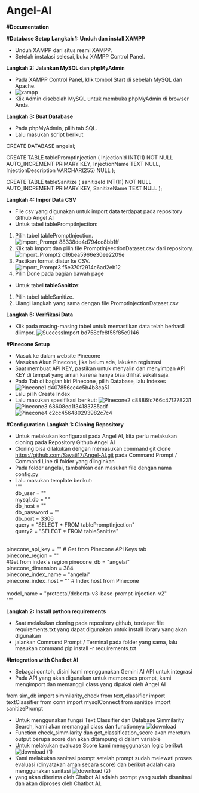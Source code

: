 # Angel-AI

**#Documentation**

**#Database Setup**
**Langkah 1: Unduh dan install XAMPP**
- Unduh XAMPP dari situs resmi XAMPP.
- Setelah instalasi selesai, buka XAMPP Control Panel.

**Langkah 2: Jalankan MySQL dan phpMyAdmin**
- Pada XAMPP Control Panel, klik tombol Start di sebelah MySQL dan Apache.
- ![xampp](https://github.com/user-attachments/assets/b30f116a-a900-477b-9e7d-33a3922fb547)
- Klik Admin disebelah MySQL untuk membuka phpMyAdmin di browser Anda.

**Langkah 3: Buat Database**
- Pada phpMyAdmin, pilih tab SQL.
- Lalu masukan script berikut

CREATE DATABASE angelai;

CREATE TABLE tablePromptInjection (
InjectionId INT(11) NOT NULL AUTO_INCREMENT PRIMARY KEY,
InjectionName TEXT NULL,
InjectionDescription VARCHAR(255) NULL
);

CREATE TABLE tableSanitize (
sanitizeId INT(11) NOT NULL AUTO_INCREMENT PRIMARY KEY,
SanitizeName TEXT NULL
);

**Langkah 4: Impor Data CSV**
- File csv yang digunakan untuk import data terdapat pada repository Github Angel AI
- Untuk tabel tablePromptInjection:
1. Pilih tabel tablePromptInjection.
   ![Import_Prompt 88338de4d794cc8bb1ff](https://github.com/user-attachments/assets/58f845aa-0502-4606-b6b4-c3e2f4ee56ec)
2. Klik tab Import dan pilih file PromptInjeectionDataset.csv dari repository.
  ![Import_Prompt2 d16bea5966e30ee2209e](https://github.com/user-attachments/assets/3f0fbfc1-8b93-4019-a761-f3b72abead9e)
3. Pastikan format diatur ke CSV.
   ![Import_Prompt3 f5e370f2914c6ad2eb12](https://github.com/user-attachments/assets/6f49c88b-18fe-482e-8e29-3f009289d229)
4. Pilih Done pada bagian bawah page

- Untuk tabel **tableSanitize**:
1. Pilih tabel tableSanitize.
2. Ulangi langkah yang sama dengan file PromptInjectionDataset.csv

**Langkah 5: Verifikasi Data**
- Klik pada masing-masing tabel untuk memastikan data telah berhasil diimpor.
  ![SuccessImport bd758efe8f55f85e9146](https://github.com/user-attachments/assets/bb719d51-19d4-4466-bc13-52654854a0f2)

**#Pinecone Setup**
- Masuk ke dalam website Pinecone
- Masukan Akun Pinecone, jika belum ada, lakukan registrasi
- Saat membuat API KEY, pastikan untuk menyalin dan menyimpan API KEY di tempat yang aman karena hanya bisa dilihat sekali saja.
- Pada Tab di bagian kiri Pinecone, pilih Database, lalu Indexes
  ![Pinecone1 d407856cc4c5b4b8ca51](https://github.com/user-attachments/assets/b7706bc4-d32d-4808-a2b9-9d6607c1f1c8)
- Lalu pilih Create Index
- Lalu masukan spesifikasi berikut:
  ![Pinecone2 c8886fc766c47f278231](https://github.com/user-attachments/assets/bca19541-c1e2-4e99-95ad-4ef0ec8f2f56)
  ![Pinecone3 68608ed1f34183785adf](https://github.com/user-attachments/assets/c53331b8-f118-426b-9645-794f7d270433)
  ![Pinecone4 c2cc456480293982c7c4](https://github.com/user-attachments/assets/14fb7f65-f319-4c91-9b45-7de85917bcc0)

**#Configuration**
**Langkah 1: Cloning Repository**
- Untuk melakukan konfigurasi pada Angel AI, kita perlu melakukan cloning pada Repository Github Angel AI
- Cloning bisa dilakukan dengan memasukan command git clone https://github.com/Sayati17/Angel-AI.git pada Command Prompt / Command Line di folder yang diinginkan
- Pada folder angelai, tambahkan dan masukan file dengan nama config.py
- Lalu masukan template berikut:<br/>
"""<br/>
db_user = ""<br/>
mysql_db = ""<br/>
db_host = ""<br/>
db_password = ""<br/>
db_port = 3306<br/>
query = "SELECT * FROM tablePromptInjection"<br/>
query2 = "SELECT * FROM tableSanitize"<br/>
<br/>
pinecone_api_key = "" # Get from Pinecone API Keys tab<br/>
pinecone_region = ""<br/>
#Get from index's region pinecone_db = "angelai"<br/>
pinecone_dimension = 384<br/>
pinecone_index_name = "angelai"<br/>
pinecone_index_host = "" # Index host from Pinecone<br/>
<br/>
model_name = "protectai/deberta-v3-base-prompt-injection-v2"<br/>
"""<br/>

**Langkah 2: Install python requirements**
- Saat melakukan cloning pada repository github, terdapat file requirements.txt yang dapat digunakan untuk install library yang akan digunakan
- jalankan Command Prompt / Terminal pada folder yang sama, lalu masukan command pip install -r requirements.txt

**#Integration with Chatbot AI**

- Sebagai contoh, disini kami menggunakan Gemini AI API untuk integrasi
- Pada API yang akan digunakan untuk memproses prompt, kami mengimport dan memanggil class yang dipakai oleh Angel AI
  
from sim_db import simmilarity_check
from text_classifier import textClassifier
from conn import mysqlConnect
from sanitize import sanitizePrompt

- Untuk menggunakan fungsi Text Classifier dan Database Simmilarity Search, kami akan memanggil class dan functionnya
  ![download](https://github.com/user-attachments/assets/509d9214-01f9-4630-b28d-42830209b661)
- Function check_simmilarity dan get_classification_score akan mereturn output berupa score dan akan ditampung di dalam variable
- Untuk melakukan evaluase Score kami mengggunakan logic berikut:
  ![download (1)](https://github.com/user-attachments/assets/8b569c5c-a1be-4508-a7d6-0da43f69d6dd)
- Kami melakukan sanitasi prompt setelah prompt sudah melewati proses evaluasi (dinyatakan aman secara score) dan berikut adalah cara menggunakan sanitasi
  ![download (2)](https://github.com/user-attachments/assets/c3746263-eb0b-4a19-9cf2-82a3e089ddeb)
- yang akan diterima oleh Chabot AI adalah prompt yang sudah disanitasi dan akan diproses oleh Chatbot AI.

